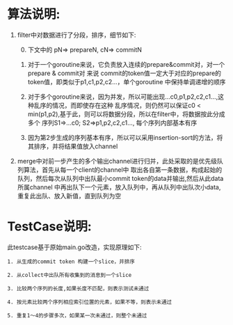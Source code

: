 # 算法说明:
1. filter中对数据进行了分段，排序，细节如下:

    0. 下文中的 pN=> prepareN, cN=> commitN
    
    1. 对于一个goroutine来说，它负责放入连续的prepare&commit对，对一个prepare & commit对
       来说 commit的token值一定大于对应的prepare的token值，即类似于p1,c1,p2,c2...，单个goroutine
       中保持单调递增的顺序
       
    2. 对于多个goroutine来说，因为并发，所以可能出现...c0,p1,p2,c2,c1...,这种乱序的情况，而即使存在这种
       乱序情况，则仍然可以保证c0 < min(p1,p2),基于此，则可以将数据分段，所以在filter中，将数据按此分成多个
       序列S1=>...c0; S2=>p1,p2,c2,c1..., 每个序列内部基本有序
    
    3. 因为第2步生成的序列基本有序，所以可以采用insertion-sort的方法，将其排序，并将结果值放入channel

2. merge中对前一步产生的多个输出channel进行归并，此处采取的是优先级队列算法，首先从每一个client的channel中
   取出各自第一条数据，构成起始的队列，然后每次从队列中出队最小commit token的data并输出,然后从此data所属channel
   中再出队下一个元素，放入队列中，再从队列中出队次小data,重复此出队、放入新值，直到队列为空
   
# TestCase说明:
此testcase基于原始main.go改造，实现原理如下:

    1. 从生成的commit token 构建一个slice，并排序
     
    2. 从collect中出队所有收集到的消息到一个slice
     
    3. 比较两个序列的长度,如果长度不匹配，则表示测试未通过
     
    4. 按元素比较两个序列相应索引位置的元素，如果不等，则表示未通过
     
    5. 重复1～4的步骤多次，如果某一次未通过，则整个未通过